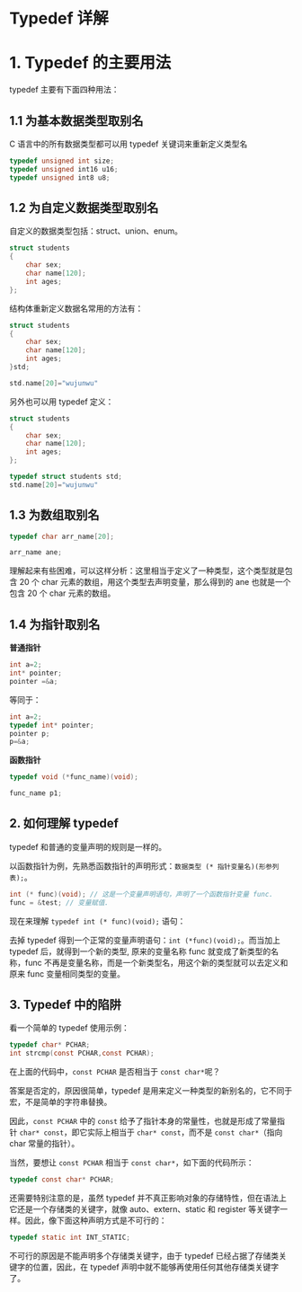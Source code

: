 # Typedef 详解

# 1. Typedef 的主要用法

typedef 主要有下面四种用法：

## 1.1 为基本数据类型取别名

C 语言中的所有数据类型都可以用 typedef 关键词来重新定义类型名

```c
typedef unsigned int size;
typedef unsigned int16 u16;
typedef unsigned int8 u8;
```

## 1.2 为自定义数据类型取别名

自定义的数据类型包括：struct、union、enum。

```c
struct students
{
    char sex;
    char name[120];
    int ages;
};
```

结构体重新定义数据名常用的方法有：

```c
struct students
{
    char sex;
    char name[120];
    int ages;
}std;

std.name[20]="wujunwu"
```

另外也可以用 typedef 定义：

```c
struct students
{
    char sex;
    char name[120];
    int ages;
};

typedef struct students std;
std.name[20]="wujunwu"
```

## 1.3 为数组取别名

```c
typedef char arr_name[20];

arr_name ane;
```

理解起来有些困难，可以这样分析：这里相当于定义了一种类型，这个类型就是包含 20 个 char 元素的数组，用这个类型去声明变量，那么得到的 ane 也就是一个包含 20 个 char 元素的数组。

## 1.4 为指针取别名

**普通指针**

```c
int a=2;
int* pointer;
pointer =&a;
```

等同于：

```c
int a=2;
typedef int* pointer;
pointer p;
p=&a;
```

**函数指针**

```c
typedef void (*func_name)(void);

func_name p1;
```

## 2. 如何理解 typedef

typedef 和普通的变量声明的规则是一样的。

以函数指针为例，先熟悉函数指针的声明形式：`数据类型 (* 指针变量名)(形参列表);`。

```c
int (* func)(void); // 这是一个变量声明语句，声明了一个函数指针变量 func.
func = &test; // 变量赋值.
```

现在来理解 `typedef int (* func)(void);` 语句：

去掉 typedef 得到一个正常的变量声明语句：`int (*func)(void);`。而当加上 typedef 后，就得到一个新的类型, 原来的变量名称 func 就变成了新类型的名称，func 不再是变量名称，而是一个新类型名，用这个新的类型就可以去定义和原来 func 变量相同类型的变量。

## 3. Typedef 中的陷阱

看一个简单的 typedef 使用示例：

```c
typedef char* PCHAR;
int strcmp(const PCHAR,const PCHAR);
```

在上面的代码中，`const PCHAR` 是否相当于 `const char*`呢？

答案是否定的，原因很简单，typedef 是用来定义一种类型的新别名的，它不同于宏，不是简单的字符串替换。

因此，`const PCHAR` 中的 `const` 给予了指针本身的常量性，也就是形成了常量指针 `char* const`，即它实际上相当于 `char* const`，而不是 `const char*`（指向 char 常量的指针）。

当然，要想让 `const PCHAR` 相当于 `const char*`，如下面的代码所示：

```c
typedef const char* PCHAR;
```

还需要特别注意的是，虽然 typedef 并不真正影响对象的存储特性，但在语法上它还是一个存储类的关键字，就像 auto、extern、static 和 register 等关键字一样。因此，像下面这种声明方式是不可行的：

```c
typedef static int INT_STATIC;
```

不可行的原因是不能声明多个存储类关键字，由于 typedef 已经占据了存储类关键字的位置，因此，在 typedef 声明中就不能够再使用任何其他存储类关键字了。
